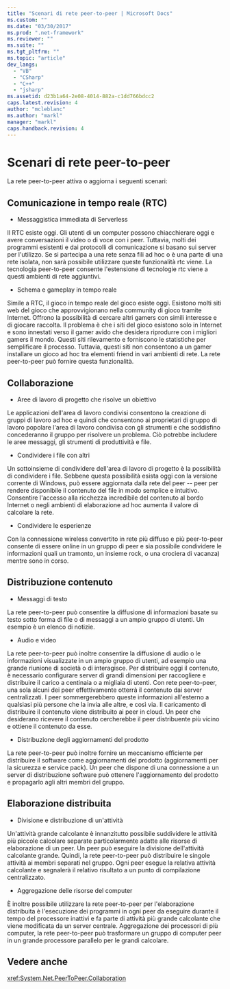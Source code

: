 ```yaml
---
title: "Scenari di rete peer-to-peer | Microsoft Docs"
ms.custom: ""
ms.date: "03/30/2017"
ms.prod: ".net-framework"
ms.reviewer: ""
ms.suite: ""
ms.tgt_pltfrm: ""
ms.topic: "article"
dev_langs: 
  - "VB"
  - "CSharp"
  - "C++"
  - "jsharp"
ms.assetid: d23b1a64-2e08-4014-882a-c1dd766bdcc2
caps.latest.revision: 4
author: "mcleblanc"
ms.author: "markl"
manager: "markl"
caps.handback.revision: 4
---
```

# Scenari di rete peer-to-peer
La rete peer\-to\-peer attiva o aggiorna i seguenti scenari:  
  
## Comunicazione in tempo reale \(RTC\)  
  
-   Messaggistica immediata di Serverless  
  
 Il RTC esiste oggi.  Gli utenti di un computer possono chiacchierare oggi e avere conversazioni il video o di voce con i peer.  Tuttavia, molti dei programmi esistenti e dai protocolli di comunicazione si basano sui server per l'utilizzo.  Se si partecipa a una rete senza fili ad hoc o è una parte di una rete isolata, non sarà possibile utilizzare queste funzionalità rtc viene.  La tecnologia peer\-to\-peer consente l'estensione di tecnologie rtc viene a questi ambienti di rete aggiuntivi.  
  
-   Schema e gameplay in tempo reale  
  
 Simile a RTC, il gioco in tempo reale del gioco esiste oggi.  Esistono molti siti web del gioco che approvvigionano nella community di gioco tramite Internet.  Offrono la possibilità di cercare altri gamers con simili interesse e di giocare raccolta.  Il problema è che i siti del gioco esistono solo in Internet e sono innestati verso il gamer avido che desidera riprodurre con i migliori gamers il mondo.  Questi siti rilevamento e forniscono le statistiche per semplificare il processo.  Tuttavia, questi siti non consentono a un gamer installare un gioco ad hoc tra elementi friend in vari ambienti di rete.  La rete peer\-to\-peer può fornire questa funzionalità.  
  
## Collaborazione  
  
-   Aree di lavoro di progetto che risolve un obiettivo  
  
 Le applicazioni dell'area di lavoro condivisi consentono la creazione di gruppi di lavoro ad hoc e quindi che consentono ai proprietari di gruppo di lavoro popolare l'area di lavoro condivisa con gli strumenti e che soddisfino concederanno il gruppo per risolvere un problema.  Ciò potrebbe includere le aree messaggi, gli strumenti di produttività e file.  
  
-   Condividere i file con altri  
  
 Un sottoinsieme di condividere dell'area di lavoro di progetto è la possibilità di condividere i file.  Sebbene questa possibilità esista oggi con la versione corrente di Windows, può essere aggiornata dalla rete del peer \-\- peer per rendere disponibile il contenuto del file in modo semplice e intuitivo.  Consentire l'accesso alla ricchezza incredibile del contenuto al bordo Internet o negli ambienti di elaborazione ad hoc aumenta il valore di calcolare la rete.  
  
-   Condividere le esperienze  
  
 Con la connessione wireless convertito in rete più diffuso e più peer\-to\-peer consente di essere online in un gruppo di peer e sia possibile condividere le informazioni quali un tramonto, un insieme rock, o una crociera di vacanza\) mentre sono in corso.  
  
## Distribuzione contenuto  
  
-   Messaggi di testo  
  
 La rete peer\-to\-peer può consentire la diffusione di informazioni basate su testo sotto forma di file o di messaggi a un ampio gruppo di utenti.  Un esempio è un elenco di notizie.  
  
-   Audio e video  
  
 La rete peer\-to\-peer può inoltre consentire la diffusione di audio o le informazioni visualizzate in un ampio gruppo di utenti, ad esempio una grande riunione di società o di interagisce.  Per distribuire oggi il contenuto, è necessario configurare server di grandi dimensioni per raccogliere e distribuire il carico a centinaia o a migliaia di utenti.  Con rete peer\-to\-peer, una sola alcuni dei peer effettivamente otterrà il contenuto dai server centralizzati.  I peer sommergerebbero queste informazioni all'esterno a qualsiasi più persone che la invia alle altre, e così via.  Il caricamento di distribuire il contenuto viene distribuito ai peer in cloud.  Un peer che desiderano ricevere il contenuto cercherebbe il peer distribuente più vicino e ottiene il contenuto da esse.  
  
-   Distribuzione degli aggiornamenti del prodotto  
  
 La rete peer\-to\-peer può inoltre fornire un meccanismo efficiente per distribuire il software come aggiornamenti del prodotto \(aggiornamenti per la sicurezza e service pack\).  Un peer che dispone di una connessione a un server di distribuzione software può ottenere l'aggiornamento del prodotto e propagarlo agli altri membri del gruppo.  
  
## Elaborazione distribuita  
  
-   Divisione e distribuzione di un'attività  
  
 Un'attività grande calcolante è innanzitutto possibile suddividere le attività più piccole calcolare separate particolarmente adatte alle risorse di elaborazione di un peer.  Un peer può eseguire la divisione dell'attività calcolante grande.  Quindi, la rete peer\-to\-peer può distribuire le singole attività ai membri separati nel gruppo.  Ogni peer esegue la relativa attività calcolante e segnalerà il relativo risultato a un punto di compilazione centralizzato.  
  
-   Aggregazione delle risorse del computer  
  
 È inoltre possibile utilizzare la rete peer\-to\-peer per l'elaborazione distribuita è l'esecuzione dei programmi in ogni peer da eseguire durante il tempo del processore inattivi e fa parte di attività più grande calcolante che viene modificata da un server centrale.  Aggregazione dei processori di più computer, la rete peer\-to\-peer può trasformare un gruppo di computer peer in un grande processore parallelo per le grandi calcolare.  
  
## Vedere anche  
 <xref:System.Net.PeerToPeer.Collaboration>